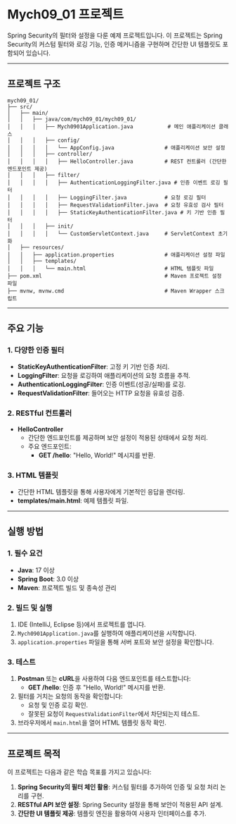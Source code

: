 # Mych09_01 프로젝트

Spring Security의 필터와 설정을 다룬 예제 프로젝트입니다. 이 프로젝트는 Spring Security의 커스텀 필터와 로깅 기능, 인증 메커니즘을 구현하며 간단한 UI 템플릿도 포함되어 있습니다.

---

## 프로젝트 구조
```
mych09_01/
├── src/
│   ├── main/
│   │   ├── java/com/mych09_01/mych09_01/
│   │   │   ├── Mych0901Application.java           # 메인 애플리케이션 클래스
│   │   │   ├── config/
│   │   │   │   └── AppConfig.java                # 애플리케이션 보안 설정
│   │   │   ├── controller/
│   │   │   │   ├── HelloController.java          # REST 컨트롤러 (간단한 엔드포인트 제공)
│   │   │   ├── filter/
│   │   │   │   ├── AuthenticationLoggingFilter.java # 인증 이벤트 로깅 필터
│   │   │   │   ├── LoggingFilter.java            # 요청 로깅 필터
│   │   │   │   ├── RequestValidationFilter.java  # 요청 유효성 검사 필터
│   │   │   │   ├── StaticKeyAuthenticationFilter.java # 키 기반 인증 필터
│   │   │   ├── init/
│   │   │   │   └── CustomServletContext.java     # ServletContext 초기화
│   ├── resources/
│   │   ├── application.properties                # 애플리케이션 설정 파일
│   │   ├── templates/
│   │   │   └── main.html                         # HTML 템플릿 파일
├── pom.xml                                       # Maven 프로젝트 설정 파일
├── mvnw, mvnw.cmd                                # Maven Wrapper 스크립트
```

---

## 주요 기능

### 1. **다양한 인증 필터**
- **StaticKeyAuthenticationFilter**: 고정 키 기반 인증 처리.
- **LoggingFilter**: 요청을 로깅하여 애플리케이션의 요청 흐름을 추적.
- **AuthenticationLoggingFilter**: 인증 이벤트(성공/실패)를 로깅.
- **RequestValidationFilter**: 들어오는 HTTP 요청을 유효성 검증.

### 2. **RESTful 컨트롤러**
- **HelloController**
  - 간단한 엔드포인트를 제공하며 보안 설정이 적용된 상태에서 요청 처리.
  - 주요 엔드포인트:
    - **GET /hello**: "Hello, World!" 메시지를 반환.

### 3. **HTML 템플릿**
- 간단한 HTML 템플릿을 통해 사용자에게 기본적인 응답을 렌더링.
- **templates/main.html**: 예제 템플릿 파일.

---

## 실행 방법

### 1. **필수 요건**
- **Java**: 17 이상
- **Spring Boot**: 3.0 이상
- **Maven**: 프로젝트 빌드 및 종속성 관리

### 2. **빌드 및 실행**
1. IDE (IntelliJ, Eclipse 등)에서 프로젝트를 엽니다.
2. `Mych0901Application.java`를 실행하여 애플리케이션을 시작합니다.
3. `application.properties` 파일을 통해 서버 포트와 보안 설정을 확인합니다.

### 3. **테스트**
1. **Postman** 또는 **cURL**을 사용하여 다음 엔드포인트를 테스트합니다:
   - **GET /hello**: 인증 후 "Hello, World!" 메시지를 반환.
2. 필터를 거치는 요청의 동작을 확인합니다:
   - 요청 및 인증 로깅 확인.
   - 잘못된 요청이 `RequestValidationFilter`에서 차단되는지 테스트.
3. 브라우저에서 `main.html`을 열어 HTML 템플릿 동작 확인.

---

## 프로젝트 목적

이 프로젝트는 다음과 같은 학습 목표를 가지고 있습니다:
1. **Spring Security의 필터 체인 활용**: 커스텀 필터를 추가하여 인증 및 요청 처리 논리를 구현.
2. **RESTful API 보안 설정**: Spring Security 설정을 통해 보안이 적용된 API 설계.
3. **간단한 UI 템플릿 제공**: 템플릿 엔진을 활용하여 사용자 인터페이스를 추가.
